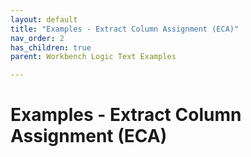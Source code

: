```yaml
---
layout: default
title: "Examples - Extract Column Assignment (ECA)"
nav_order: 2
has_children: true
parent: Workbench Logic Text Examples

---
```

# Examples - Extract Column Assignment (ECA)
  
